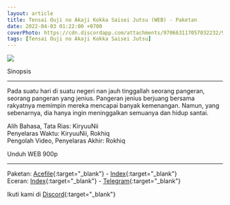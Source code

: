 ```yaml
---
layout: article
title: Tensai Ouji no Akaji Kokka Saisei Jutsu (WEB) - Paketan
date: 2022-04-03 01:22:00 +0700
coverPhoto: https://cdn.discordapp.com/attachments/970663117057032232/980279959014756362/jq51Bxob69OAwIsS1H7qTqAlCCh.jpg
tags: [Tensai Ouji no Akaji Kokka Saisei Jutsu]
---
```


![](https://cdn.discordapp.com/attachments/970663117057032232/980279959014756362/jq51Bxob69OAwIsS1H7qTqAlCCh.jpg)

Sinopsis

---
Pada suatu hari di suatu negeri nan jauh tinggallah seorang pangeran, seorang pangeran yang jenius.
Pangeran jenius berjuang bersama rakyatnya memimpin mereka mencapai banyak kemenangan.
Namun, yang sebenarnya, dia hanya ingin meninggalkan semuanya dan hidup santai.

Alih Bahasa, Tata Rias: KiryuuNii
<br>
Penyelaras Waktu: KiryuuNii, Rokhiq
<br>
Pengolah Video, Penyelaras Akhir: Rokhiq

Unduh WEB 900p

---
Paketan: [Acefile](https://acefile.co/f/73180315/a-1-tensai-ouji-no-akaji-kokka-saisei-jutsu-webx264-900paac-7z){:target="_blank"} - [Index](https://proyek.a-1ddl.workers.dev/1:/%5BA-1%5D%20Tensai%20Ouji%20no%20Akaji%20Kokka%20Saisei%20Jutsu%20%5BWEB%5D%5Bx264%20900p%5D%5BAAC%5D.7z){:target="_blank"}
<br>
Eceran: [Index](https://proyek.a-1ddl.workers.dev/0:/Musim%20Dingin%202022/%5BWEB%5D/%5BA-1%5D%20Tensai%20Ouji%20no%20Akaji%20Kokka%20Saisei%20Jutsu%20%5BWEB%5D%5Bx264%20900p%5D%5BAAC%5D/){:target="_blank"} - [Telegram](https://t.me/a1fansub/95){:target="_blank"}

Ikuti kami di [Discord](https://discord.gg/8QeuePwYgV){:target="_blank"}
